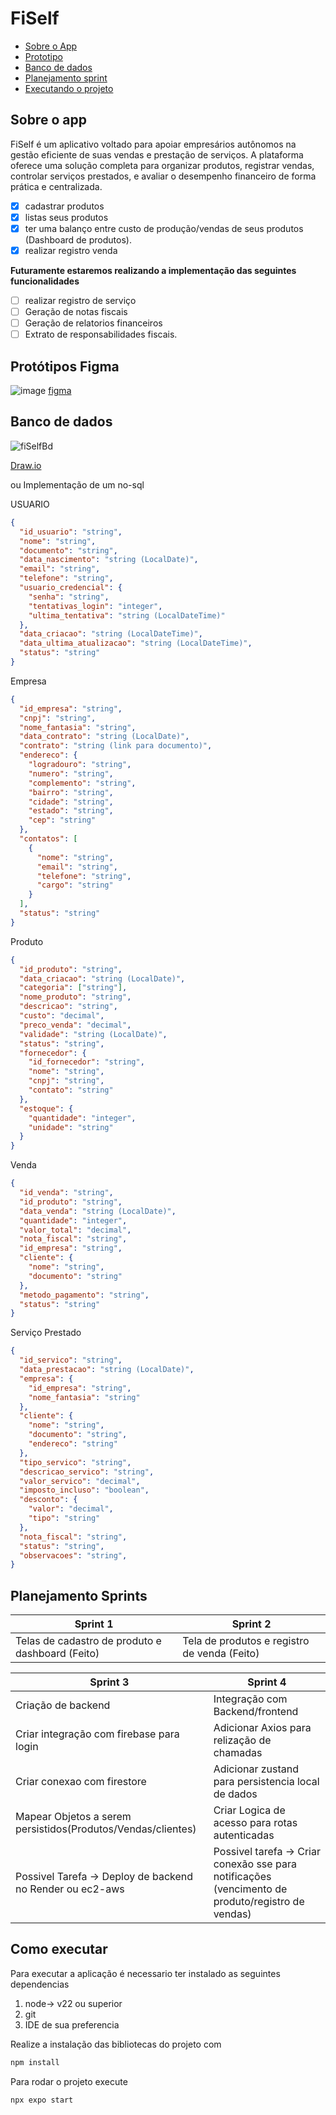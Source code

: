 # FiSelf
- [Sobre o App](https://github.com/lukkasmatheu/FiSelf/edit/main/README.md#sobre-o-app)
- [Prototipo](https://github.com/lukkasmatheu/FiSelf/edit/main/README.md#prot%C3%B3tipos-figma)
- [Banco de dados](https://github.com/lukkasmatheu/FiSelf/edit/main/README.md#banco-de-dados)
- [Planejamento sprint](https://github.com/lukkasmatheu/FiSelf/edit/main/README.md#planejamento-sprints)
- [Executando o projeto](https://github.com/lukkasmatheu/FiSelf/edit/main/README.md#como-executar)
## Sobre o app
FiSelf é um aplicativo voltado para apoiar empresários autônomos na gestão eficiente de suas vendas e prestação de serviços. A plataforma oferece uma solução completa para organizar produtos, registrar vendas, controlar serviços prestados, e avaliar o desempenho financeiro de forma prática e centralizada.
- [x] cadastrar produtos
- [x] listas seus produtos
- [x]  ter uma balanço entre custo de produção/vendas de seus produtos (Dashboard de produtos).
- [x] realizar registro venda

**Futuramente estaremos realizando a implementação das seguintes funcionalidades**
- [ ] realizar registro de serviço
- [ ] Geração de notas fiscais
- [ ] Geração de relatorios financeiros
- [ ] Extrato de responsabilidades fiscais.

## Protótipos Figma
![image](https://github.com/user-attachments/assets/6eb20ccf-a7a8-4dd2-84e0-60f27d825778)
[figma](https://www.figma.com/design/cM8Xwtt9QVDvB4IDr9Pms2/LUCAS-MATHEUS-DOS-SANTOS's-team-library?node-id=0-1&t=Ckbyu3GBS8ofXBH8-1)

## Banco de dados


![fiSelfBd](https://github.com/user-attachments/assets/44cb841b-1fe2-4195-baf9-83d23d0a16d5)

[Draw.io](https://drive.google.com/file/d/10q1JqEQq9yh8QMegOIz_rHkLlQ0xwYgr/view?usp=drive_link)

ou Implementação de um no-sql

USUARIO
```json
{
  "id_usuario": "string",
  "nome": "string",
  "documento": "string",
  "data_nascimento": "string (LocalDate)",
  "email": "string",
  "telefone": "string",
  "usuario_credencial": {
    "senha": "string",
    "tentativas_login": "integer",
    "ultima_tentativa": "string (LocalDateTime)"
  },
  "data_criacao": "string (LocalDateTime)",
  "data_ultima_atualizacao": "string (LocalDateTime)",
  "status": "string"
}

```

Empresa
```json
{
  "id_empresa": "string",
  "cnpj": "string",
  "nome_fantasia": "string",
  "data_contrato": "string (LocalDate)",
  "contrato": "string (link para documento)",
  "endereco": {
    "logradouro": "string",
    "numero": "string",
    "complemento": "string",
    "bairro": "string",
    "cidade": "string",
    "estado": "string",
    "cep": "string"
  },
  "contatos": [
    {
      "nome": "string",
      "email": "string",
      "telefone": "string",
      "cargo": "string"
    }
  ],
  "status": "string"
}

```

Produto
```json
{
  "id_produto": "string",
  "data_criacao": "string (LocalDate)",
  "categoria": ["string"],
  "nome_produto": "string",
  "descricao": "string",
  "custo": "decimal",
  "preco_venda": "decimal",
  "validade": "string (LocalDate)",
  "status": "string",
  "fornecedor": {
    "id_fornecedor": "string",
    "nome": "string",
    "cnpj": "string",
    "contato": "string"
  },
  "estoque": {
    "quantidade": "integer",
    "unidade": "string"
  }
}

```
Venda
```json
{
  "id_venda": "string",
  "id_produto": "string",
  "data_venda": "string (LocalDate)",
  "quantidade": "integer",
  "valor_total": "decimal",
  "nota_fiscal": "string",
  "id_empresa": "string",
  "cliente": {
    "nome": "string",
    "documento": "string"
  },
  "metodo_pagamento": "string",
  "status": "string"
}

```
Serviço Prestado
```json
{
  "id_servico": "string",
  "data_prestacao": "string (LocalDate)",
  "empresa": {
    "id_empresa": "string",
    "nome_fantasia": "string"
  },
  "cliente": {
    "nome": "string",
    "documento": "string",
    "endereco": "string"
  },
  "tipo_servico": "string",
  "descricao_servico": "string",
  "valor_servico": "decimal",
  "imposto_incluso": "boolean",
  "desconto": {
    "valor": "decimal",
    "tipo": "string"
  },
  "nota_fiscal": "string",
  "status": "string",
  "observacoes": "string",
}

```

## Planejamento Sprints

|Sprint 1| Sprint 2|
|--|--|
|Telas de cadastro de produto e dashboard (Feito)|Tela de produtos e registro de venda (Feito)|


|Sprint 3| Sprint 4|
|--|--|
|Criação de backend|Integração com Backend/frontend|
|Criar integração com firebase para login| Adicionar Axios para relização de chamadas|
|Criar conexao com firestore| Adicionar zustand para persistencia local de dados|
|Mapear Objetos a serem persistidos(Produtos/Vendas/clientes)|Criar Logica de acesso para rotas autenticadas|
|Possivel Tarefa -> Deploy de backend no Render ou ec2-aws| Possivel tarefa -> Criar conexão sse para notificações (vencimento de produto/registro de vendas)|

## Como executar 

Para executar a aplicação é necessario ter instalado as seguintes dependencias

1. node-> v22 ou superior 
2. git 
3. IDE de sua preferencia

Realize a instalação das bibliotecas do projeto com
```bash
npm install
```
Para rodar o projeto execute
```
npx expo start
```


